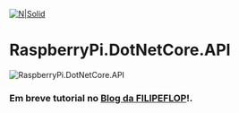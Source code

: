 [![N|Solid](https://www.filipeflop.com/wp-content/uploads/2017/07/filipeflop-205x63.png)](https://nodesource.com/products/nsolid)

# RaspberryPi.DotNetCore.API

![RaspberryPi.DotNetCore.API](http://libertyshoewarehouse.com/mt-content/uploads/2016/12/comingsoon.png)

### Em breve tutorial no <span style="color:blue"></span>[Blog da FILIPEFLOP](https://www.filipeflop.com/blog/)!.
